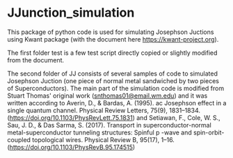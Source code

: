 # JJunction_simulation
This package of python code is used for simulating Josephson Juctions using Kwant package (with the document here https://kwant-project.org). 

The first folder test is a few test script directly copied or slightly modified from the document. 

The second folder of JJ consists of several samples of code to simulated Josephson Juction (one piece of normal metal sandwiched by two pieces of Superconductors). The main part of the simulation code is modified from Stuart Thomas' original work (snthomas01@email.wm.edu) and it was written according to Averin, D., & Bardas, A. (1995). ac Josephson effect in a single quantum channel. Physical Review Letters, 75(9), 1831–1834. (https://doi.org/10.1103/PhysRevLett.75.1831) and Setiawan, F., Cole, W. S., Sau, J. D., & Das Sarma, S. (2017). Transport in superconductor-normal metal-superconductor tunneling structures: Spinful p -wave and spin-orbit-coupled topological wires. Physical Review B, 95(17), 1–16. (https://doi.org/10.1103/PhysRevB.95.174515)

